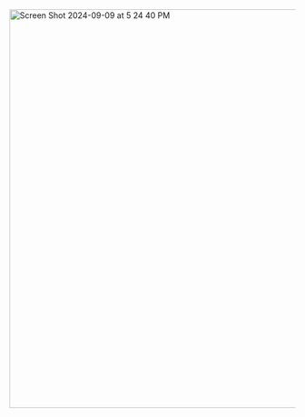 <img width="702" alt="Screen Shot 2024-09-09 at 5 24 40 PM" src="https://github.com/user-attachments/assets/4be0223c-dcec-467c-a4c7-7204732cc670">
